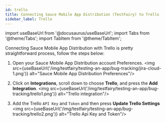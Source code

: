```yaml
---
id: trello
title: Connecting Sauce Mobile App Distribution (TestFairy) to Trello
sidebar_label: Trello
---
```


import useBaseUrl from '@docusaurus/useBaseUrl';
import Tabs from '@theme/Tabs';
import TabItem from '@theme/TabItem';

Connecting Sauce Mobile App Distribution with Trello is pretty straightforward process, follow the steps below: 

1. Open your Sauce Mobile App Distribution account Preferences.
   <img src={useBaseUrl('/img/testfairy/testing-an-app/bug-tracking/jira-cloud-1.png')} alt="Sauce Mobile App Distribution Preferences"/>

2. Click on **Integrations**, scroll down to choose **Trello**, and press the **Add Integration**.
   <img src={useBaseUrl('/img/testfairy/testing-an-app/bug-tracking/trello1.png')} alt="Trello integration"/>

3. Add the Trello `API Key` and `Token` and then press **Update Trello Settings**
   <img src={useBaseUrl('/img/testfairy/testing-an-app/bug-tracking/trello2.png')} alt="Trello Api Key and Token"/>
